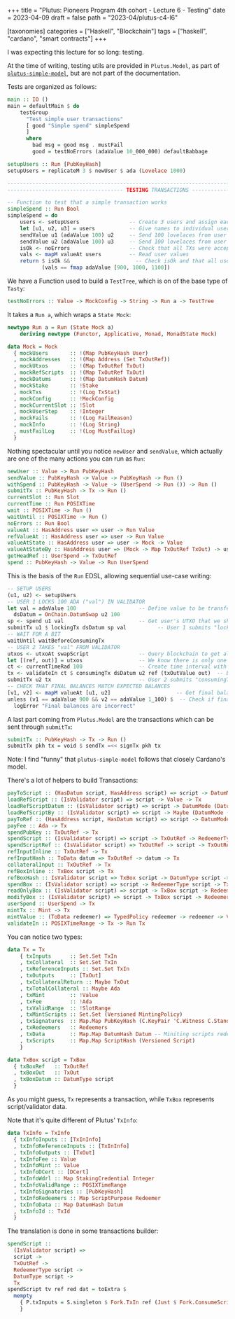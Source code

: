+++
title = "Plutus: Pioneers Program 4th cohort - Lecture 6 - Testing"
date = 2023-04-09
draft = false
path = "2023-04/plutus-c4-l6"

[taxonomies]
categories = ["Haskell", "Blockchain"]
tags = ["haskell", "cardano", "smart contracts"]
+++

I was expecting this lecture for so long: testing.

At the time of writing, testing utils are provided in `Plutus.Model`, as part of [`plutus-simple-model`](https://github.com/geniusyield/plutus-simple-model/tree/d710c4c5400ff7072fe89c337c1cdd0128dc5d99), but are not part of the documentation.

Tests are organized as follows:

```haskell
main :: IO ()
main = defaultMain $ do
    testGroup
      "Test simple user transactions"
      [ good "Simple spend" simpleSpend
      ]
      where
        bad msg = good msg . mustFail
        good = testNoErrors (adaValue 10_000_000) defaultBabbage

setupUsers :: Run [PubKeyHash]
setupUsers = replicateM 3 $ newUser $ ada (Lovelace 1000)

---------------------------------------------------------------------------------------------------
------------------------------------- TESTING TRANSACTIONS ----------------------------------------

-- Function to test that a simple transaction works
simpleSpend :: Run Bool
simpleSpend = do
    users <- setupUsers                -- Create 3 users and assign each 1000 lovelaces
    let [u1, u2, u3] = users           -- Give names to individual users
    sendValue u1 (adaValue 100) u2     -- Send 100 lovelaces from user 1 to user 2
    sendValue u2 (adaValue 100) u3     -- Send 100 lovelaces from user 2 to user 3
    isOk <- noErrors                   -- Check that all TXs were accepted without errors
    vals <- mapM valueAt users         -- Read user values
    return $ isOk &&                     -- Check isOk and that all users have correct values
           (vals == fmap adaValue [900, 1000, 1100])
```

We have a Function used to build a `TestTree`, which is on of the base type of `Tasty`:

```haskell
testNoErrors :: Value -> MockConfig -> String -> Run a -> TestTree
```

It takes a `Run a`, which wraps a `State Mock`:

```haskell
newtype Run a = Run (State Mock a)
    deriving newtype (Functor, Applicative, Monad, MonadState Mock)

data Mock = Mock
  { mockUsers       :: !(Map PubKeyHash User)
  , mockAddresses   :: !(Map Address (Set TxOutRef))
  , mockUtxos       :: !(Map TxOutRef TxOut)
  , mockRefScripts  :: !(Map TxOutRef TxOut)
  , mockDatums      :: !(Map DatumHash Datum)
  , mockStake       :: !Stake
  , mockTxs         :: !(Log TxStat)
  , mockConfig      :: !MockConfig
  , mockCurrentSlot :: !Slot
  , mockUserStep    :: !Integer
  , mockFails       :: !(Log FailReason)
  , mockInfo        :: !(Log String)
  , mustFailLog     :: !(Log MustFailLog)
  }
```

Nothing spectacular until you notice `newUser` and `sendValue`, which actually are one of the many actions you can run as `Run`:

```haskell
newUser :: Value -> Run PubKeyHash
sendValue :: PubKeyHash -> Value -> PubKeyHash -> Run ()
withSpend :: PubKeyHash -> Value -> (UserSpend -> Run ()) -> Run ()
submitTx :: PubKeyHash -> Tx -> Run ()
currentSlot :: Run Slot
currentTime :: Run POSIXTime
wait :: POSIXTime -> Run ()
waitUntil :: POSIXTime -> Run ()
noErrors :: Run Bool
valueAt :: HasAddress user => user -> Run Value
refValueAt :: HasAddress user => user -> Run Value
valueAtState :: HasAddress user => user -> Mock -> Value
valueAtStateBy :: HasAddress user => (Mock -> Map TxOutRef TxOut) -> user -> Mock -> Value
getHeadRef :: UserSpend -> TxOutRef
spend :: PubKeyHash -> Value -> Run UserSpend
```

This is the basis of the `Run` EDSL, allowing sequential use-case writing:

```haskell
-- SETUP USERS
(u1, u2) <- setupUsers
-- USER 1 LOCKS 100 ADA ("val") IN VALIDATOR
let val = adaValue 100                    -- Define value to be transfered
  dsDatum = OnChain.DatumSwap u2 100
sp <- spend u1 val                        -- Get user's UTXO that we should spend
submitTx u1 $ lockingTx dsDatum sp val          -- User 1 submits "lockingTx" transaction
-- WAIT FOR A BIT
waitUntil waitBeforeConsumingTx
-- USER 2 TAKES "val" FROM VALIDATOR
utxos <- utxoAt swapScript                -- Query blockchain to get all UTxOs at script
let [(ref, out)] = utxos                  -- We know there is only one UTXO (the one we created before)
ct <- currentTimeRad 100                  -- Create time interval with equal radius around current time
tx <- validateIn ct $ consumingTx dsDatum u2 ref (txOutValue out)  -- Build Tx
submitTx u2 tx                            -- User 2 submits "consumingTx" transaction
-- CHECK THAT FINAL BALANCES MATCH EXPECTED BALANCES
[v1, v2] <- mapM valueAt [u1, u2]                     -- Get final balances of both users
unless (v1 == adaValue 900 && v2 == adaValue 1_100) $  -- Check if final balances match expected balances
  logError "Final balances are incorrect"
```

A last part coming from `Plutus.Model` are the transactions which can be sent through `submitTx`:

```haskell
submitTx :: PubKeyHash -> Tx -> Run ()
submitTx pkh tx = void $ sendTx =<< signTx pkh tx
```

Note: I find "funny" that `plutus-simple-model` follows that closely Cardano's model.

There's a lot of helpers to build Transactions:

```haskell
payToScript :: (HasDatum script, HasAddress script) => script -> DatumMode (DatumType script) -> Value -> Tx
loadRefScript :: (IsValidator script) => script -> Value -> Tx
loadRefScriptDatum :: (IsValidator script) => script -> DatumMode (DatumType script) -> Value -> Tx
loadRefScriptBy :: (IsValidator script) => script -> Maybe (DatumMode (DatumType script)) -> Value -> Tx
payToRef :: (HasAddress script, HasDatum script) => script -> DatumMode (DatumType script) -> Value -> Tx
payFee :: Ada -> Tx
spendPubKey :: TxOutRef -> Tx
spendScript :: (IsValidator script) => script -> TxOutRef -> RedeemerType script -> DatumType script -> Tx
spendScriptRef :: (IsValidator script) => TxOutRef -> script -> TxOutRef -> RedeemerType script -> DatumType script -> Tx
refInputInline :: TxOutRef -> Tx
refInputHash :: ToData datum => TxOutRef -> datum -> Tx
collateralInput :: TxOutRef -> Tx
refBoxInline :: TxBox script -> Tx
refBoxHash :: IsValidator script => TxBox script -> DatumType script -> Tx
spendBox :: (IsValidator script) => script -> RedeemerType script -> TxBox script -> Tx
readOnlyBox :: (IsValidator script) => script -> TxBox script -> RedeemerType script -> Tx
modifyBox :: (IsValidator script) => script -> TxBox script -> RedeemerType script -> (DatumType script -> DatumMode (DatumType script)) -> (Value -> Value) -> Tx
userSpend :: UserSpend -> Tx
mintTx :: Mint -> Tx
mintValue :: (ToData redeemer) => TypedPolicy redeemer -> redeemer -> Value -> Tx
validateIn :: POSIXTimeRange -> Tx -> Run Tx
```

You can notice two types:

```haskell
data Tx = Tx
    { txInputs      :: Set.Set TxIn
    , txCollateral  :: Set.Set TxIn
    , txReferenceInputs :: Set.Set TxIn
    , txOutputs     :: [TxOut]
    , txCollateralReturn :: Maybe TxOut
    , txTotalCollateral :: Maybe Ada
    , txMint        :: !Value
    , txFee         :: !Ada
    , txValidRange  :: !SlotRange
    , txMintScripts :: Set.Set (Versioned MintingPolicy)
    , txSignatures  :: Map.Map PubKeyHash (C.KeyPair 'C.Witness C.StandardCrypto)
    , txRedeemers   :: Redeemers
    , txData        :: Map.Map DatumHash Datum -- Miniting scripts redeemers
    , txScripts     :: Map.Map ScriptHash (Versioned Script)
    }

data TxBox script = TxBox
  { txBoxRef   :: TxOutRef
  , txBoxOut   :: TxOut
  , txBoxDatum :: DatumType script
  }
```

As you might guess, `Tx` represents a transaction, while `TxBox` represents script/validator data.

Note that it's quite different of Plutus' `TxInfo`:

```haskell
data TxInfo = TxInfo
  { txInfoInputs :: [TxInInfo]
  , txInfoReferenceInputs :: [TxInInfo]
  , txInfoOutputs :: [TxOut]
  , txInfoFee :: Value
  , txInfoMint :: Value
  , txInfoDCert :: [DCert]
  , txInfoWdrl :: Map StakingCredential Integer
  , txInfoValidRange :: POSIXTimeRange
  , txInfoSignatories :: [PubKeyHash]
  , txInfoRedeemers :: Map ScriptPurpose Redeemer
  , txInfoData :: Map DatumHash Datum
  , txInfoId :: TxId
  }
```

The translation is done in some transactions builder:

```haskell
spendScript ::
  (IsValidator script) =>
  script ->
  TxOutRef ->
  RedeemerType script ->
  DatumType script ->
  Tx
spendScript tv ref red dat = toExtra $
  mempty
    { P.txInputs = S.singleton $ Fork.TxIn ref (Just $ Fork.ConsumeScriptAddress (Just $ Versioned (getLanguage tv) (toValidator tv)) (toRedeemer red) (toDatum dat))
    }
```
